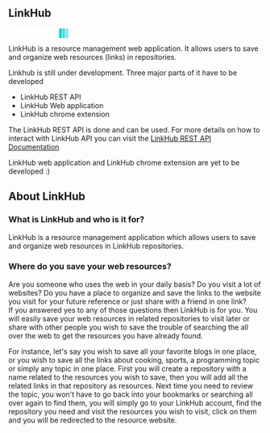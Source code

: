 ## LinkHub
<img src="resources/logos/nlh-logo-package/svg/logo-no-background.svg" align="left" alt="nsclinkhub logo" width="120"> <br>


LinkHub is a resource management web application. It allows users to save and organize web resources (links) in repositories.      

Linkhub is still under development. Three major parts of it have to be developed  
* LinkHub REST API 
* LinkHub Web application
* LinkHub chrome extension

The LinkHub REST API is done and can be used. For more details on how to interact with LinkHub API you can visit the <a href=https://documenter.getpostman.com/view/29464988/2s9YXiaMvk>LinkHub REST API Documentation</a>     

LinkHub web application and LinkHub chrome extension are yet to be developed :)

## About LinkHub
### What is LinkHub and who is it for?
LinkHub is a resource management application which allows users to save and organize web resources in LinkHub repositories.   
### Where do you save your web resources?
Are you someone who uses the web in your daily basis? Do you visit a lot of websites? Do you have a place to organize and save the links to the website you visit for your future reference or just share with a friend in one link?  
If you answered yes to any of those questions then LinkHub is for you. You will easily save your web resources in related repositories to visit later or share with other people you wish to save the trouble of searching the all over the web to get the resources you have already found.   

For instance, let's say you wish to save all your favorite blogs in one place, or you wish to save all the links about cooking, sports, a programming topic or simply any topic in one place. First you will create a repository with a name related to the resources you wish to save, then you will add all the related links in that repository as resources. Next time you need to review the topic, you won't have to go back into your bookmarks or searching all over again to find them, you will simply go to your LinkHub account, find the repository you need and visit the resources you wish to visit, click on them and you will be redirected to the resource website.